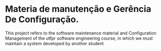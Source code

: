 # Materia de manutenção e Gerência De Configuração. 
This project refers to the software maintenance material and 
Configuration Management of the utfpr software engineering course, in which we must maintain a system developed by another student
